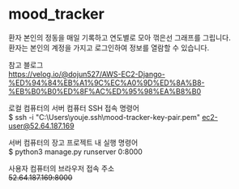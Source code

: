 # mood_tracker
환자 본인의 정동을 매일 기록하고 연도별로 모아 꺾은선 그래프를 그립니다.<br/>
환자는 본인의 계정을 가지고 로그인하여 정보를 열람할 수 있습니다.<br/>

참고 블로그<br/>
https://velog.io/@dojun527/AWS-EC2-Django-%ED%94%84%EB%A1%9C%EC%A0%9D%ED%8A%B8-%EB%B0%B0%ED%8F%AC%ED%95%98%EA%B8%B0

로컬 컴퓨터의 서버 컴퓨터 SSH 접속 명령어<br/>
$ ssh -i "C:\Users\youje\.ssh\mood-tracker-key-pair.pem" ec2-user@52.64.187.169

서버 컴퓨터의 장고 프로젝트 내 실행 명령어<br/>
$ python3 manage.py runserver 0:8000

사용자 컴퓨터의 브라우저 접속 주소<br/>
~~52.64.187.169:8000~~
